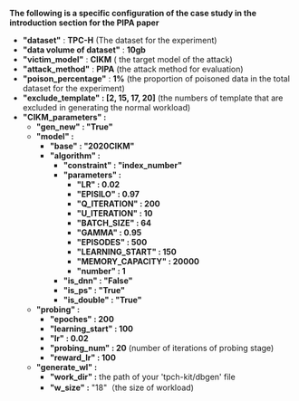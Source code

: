 **The following is a specific configuration of the case study in the introduction section for the PIPA paper**

* **"dataset"** : **TPC-H** (The dataset for the experiment)
* **"data volume of dataset"** : **10gb**
* **"victim_model"** : **CIKM** ( the target model of the attack)
* **"attack_method"** : **PIPA** (the attack method for evaluation)
* **"poison_percentage"** : **1%** (the proportion of poisoned data in the total dataset for the experiment)
* **"exclude_template" : [2, 15, 17, 20]** (the numbers of template that are excluded in generating the normal workload)
* **"CIKM_parameters" :**
  * **"gen_new" : "True"**
  * **"model" :**
    * **"base" : "2020CIKM"**
    * **"algorithm" :**
      * **"constraint" : "index_number"**
      * **"parameters" :**
        * **"LR" : 0.02**
        * **"EPISILO" : 0.97**
        * **"Q_ITERATION" : 200**
        * **"U_ITERATION" : 10**
        * **"BATCH_SIZE" : 64**
        * **"GAMMA" : 0.95**
        * **"EPISODES" : 500**
        * **"LEARNING_START" : 150**
        * **"MEMORY_CAPACITY" : 20000**
        * **"number" : 1**
      * **"is_dnn" : "False"**
      * **"is_ps" : "True"**
      * **"is_double" : "True"**
  * **"probing" :**
    * **"epoches" : 200**
    * **"learning_start" : 100**
    * **"lr" : 0.02**
    * **"probing_num" : 20** (number of iterations of probing stage)
    * **"reward_lr" : 100**
  * **"generate_wl" :**
    * **"work_dir" :** the path of your 'tpch-kit/dbgen' file
    * **"w_size" :** "18"（the size of workload)
